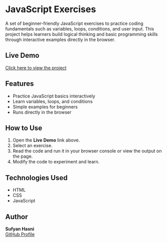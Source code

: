 # JavaScript Exercises

A set of beginner-friendly JavaScript exercises to practice coding fundamentals such as variables, loops, conditions, and user input. This project helps learners build logical thinking and basic programming skills through interactive examples directly in the browser.

## Live Demo
[Click here to view the project](https://sufyanhasni.github.io/Js-exercise/)

## Features
- Practice JavaScript basics interactively
- Learn variables, loops, and conditions
- Simple examples for beginners
- Runs directly in the browser

## How to Use
1. Open the **Live Demo** link above.
2. Select an exercise.
3. Read the code and run it in your browser console or view the output on the page.
4. Modify the code to experiment and learn.

## Technologies Used
- HTML
- CSS
- JavaScript

## Author
**Sufyan Hasni**  
[GitHub Profile](https://github.com/SufyanHasni)
